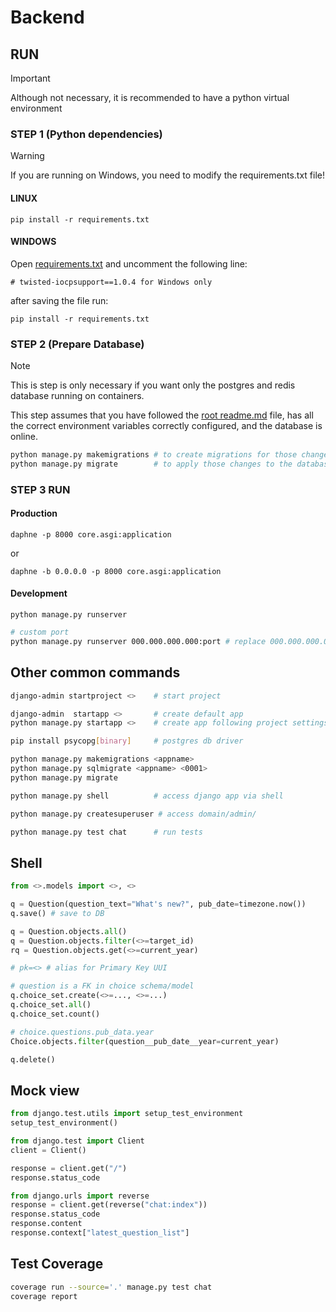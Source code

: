 # Backend

## RUN

> [!IMPORTANT]
> Although not necessary, it is recommended to have a python virtual environment

### STEP 1 (Python dependencies)

> [!WARNING]
> If you are running on Windows, you need to modify the requirements.txt file!

#### LINUX

```
pip install -r requirements.txt
```

#### WINDOWS

Open [requirements.txt](requirements.txt) and uncomment the following line:

```
# twisted-iocpsupport==1.0.4 for Windows only
```

after saving the file run:

```
pip install -r requirements.txt
```

### STEP 2 (Prepare Database)

> [!NOTE]
> This is step is only necessary if you want only the postgres and redis database running on containers.

This step assumes that you have followed the [root readme.md](../README.md) file, has all the correct environment variables correctly configured, and the database is online.

```sh
python manage.py makemigrations # to create migrations for those changes.
python manage.py migrate        # to apply those changes to the database.
```

### STEP 3 RUN

#### Production

```
daphne -p 8000 core.asgi:application
```
or
```
daphne -b 0.0.0.0 -p 8000 core.asgi:application
```

#### Development

```
python manage.py runserver
```

```sh
# custom port
python manage.py runserver 000.000.000.000:port # replace 000.000.000.000
```

## Other common commands

```sh
django-admin startproject <>    # start project

django-admin  startapp <>       # create default app
python manage.py startapp <>    # create app following project settings

pip install psycopg[binary]     # postgres db driver

python manage.py makemigrations <appname>
python manage.py sqlmigrate <appname> <0001>
python manage.py migrate

python manage.py shell          # access django app via shell

python manage.py createsuperuser # access domain/admin/

python manage.py test chat      # run tests
```

## Shell

```python
from <>.models import <>, <>

q = Question(question_text="What's new?", pub_date=timezone.now())
q.save() # save to DB

q = Question.objects.all()
q = Question.objects.filter(<>=target_id)
rq = Question.objects.get(<>=current_year)

# pk=<> # alias for Primary Key UUI

# question is a FK in choice schema/model
q.choice_set.create(<>=..., <>=...)
q.choice_set.all()
q.choice_set.count()

# choice.questions.pub_data.year 
Choice.objects.filter(question__pub_date__year=current_year)

q.delete()
```

## Mock view

```python shell
from django.test.utils import setup_test_environment
setup_test_environment()

from django.test import Client
client = Client()

response = client.get("/")
response.status_code

from django.urls import reverse
response = client.get(reverse("chat:index"))
response.status_code
response.content
response.context["latest_question_list"]
```

## Test Coverage

```sh
coverage run --source='.' manage.py test chat
coverage report
```

